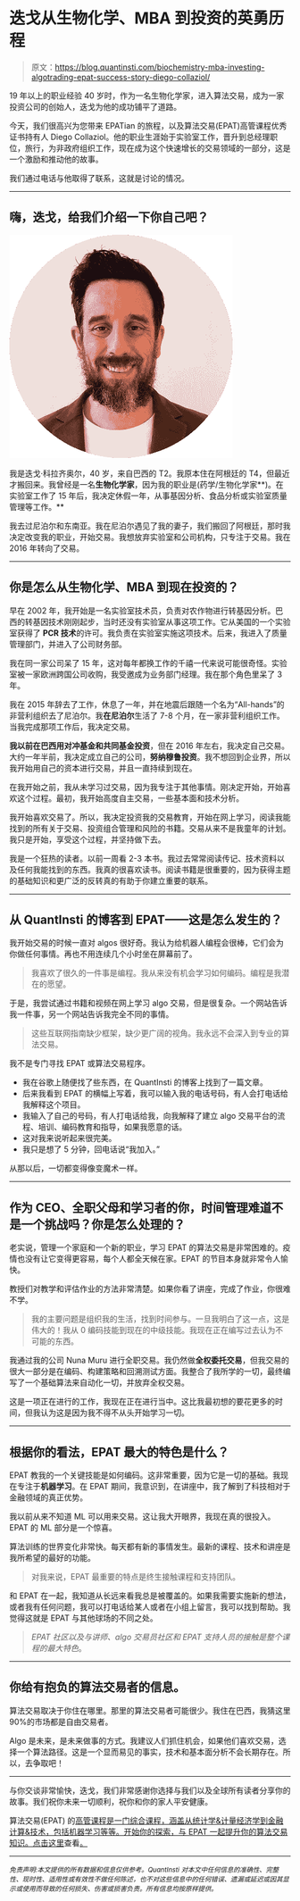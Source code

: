 # 迭戈从生物化学、MBA 到投资的英勇历程

> 原文：<https://blog.quantinsti.com/biochemistry-mba-investing-algotrading-epat-success-story-diego-collaziol/>

19 年以上的职业经验 40 岁时，作为一名生物化学家，进入算法交易，成为一家投资公司的创始人，迭戈为他的成功铺平了道路。

今天，我们很高兴为您带来 EPATian 的旅程，以及算法交易(EPAT)高管课程优秀证书持有人 Diego Collaziol。他的职业生涯始于实验室工作，晋升到总经理职位，旅行，为非政府组织工作，现在成为这个快速增长的交易领域的一部分，这是一个激励和推动他的故事。

我们通过电话与他取得了联系，这就是讨论的情况。

* * *

## 嗨，迭戈，给我们介绍一下你自己吧？

![diego collaziol photo](img/1b34becc8e8fd25293b7882346408fd9.png)

我是迭戈·科拉齐奥尔，40 岁，来自巴西的 T2。我原本住在阿根廷的 T4，但最近才搬回来。我曾经是一名**生物化学家**，因为我的职业是(药学/生物化学家**)。在实验室工作了 15 年后，我决定休假一年，从事基因分析、食品分析或实验室质量管理等工作。**

我去过尼泊尔和东南亚。我在尼泊尔遇见了我的妻子，我们搬回了阿根廷，那时我决定改变我的职业，开始交易。我想放弃实验室和公司机构，只专注于交易。我在 2016 年转向了交易。

* * *

## 你是怎么从生物化学、MBA 到现在投资的？

早在 2002 年，我开始是一名实验室技术员，负责对农作物进行转基因分析。巴西的转基因技术刚刚起步，当时还没有实验室从事这项工作。它从美国的一个实验室获得了 **PCR 技术**的许可。我负责在实验室实施这项技术。后来，我进入了质量管理部门，并进入了公司财务部。

我在同一家公司呆了 15 年，这对每年都换工作的千禧一代来说可能很奇怪。实验室被一家欧洲跨国公司收购，我受邀成为业务部门经理。我在那个角色里呆了 3 年。

我在 2015 年辞去了工作，休息了一年，并在地震后跟随一个名为“All-hands”的非营利组织去了尼泊尔。我**在尼泊尔**生活了 7-8 个月，在一家非营利组织工作。当我完成那项工作后，我决定交易。

**我以前在巴西用对冲基金和共同基金投资**，但在 2016 年左右，我决定自己交易。大约一年半前，我决定成立自己的公司，**努纳穆鲁投资**。我不想回到企业界，所以我开始用自己的资本进行交易，并且一直持续到现在。

在我开始之前，我从未学习过交易，因为我专注于其他事情。刚决定开始，开始喜欢这个过程。最初，我开始高度自主交易，一些基本面和技术分析。

我开始喜欢交易了。所以，我决定投资我的交易教育，开始在网上学习，阅读我能找到的所有关于交易、投资组合管理和风险的书籍。交易从来不是我童年的计划。我只是开始，享受这个过程，并坚持做下去。

我是一个狂热的读者。以前一周看 2-3 本书。我过去常常阅读传记、技术资料以及任何我能找到的东西。我真的很喜欢读书。阅读书籍是很重要的，因为获得主题的基础知识和更广泛的反转真的有助于你建立重要的联系。

* * *

## 从 QuantInsti 的博客到 EPAT——这是怎么发生的？

我开始交易的时候一直对 algos 很好奇。我认为给机器人编程会很棒，它们会为你做任何事情。再也不用连续几个小时坐在屏幕前了。

> 我喜欢了很久的一件事是编程。我从来没有机会学习如何编码。编程是我潜在的愿望。

于是，我尝试通过书籍和视频在网上学习 algo 交易，但是很复杂。一个网站告诉我一件事，另一个网站告诉我完全不同的事情。

> 这些互联网指南缺少框架，缺少更广阔的视角。我永远不会深入到专业的算法交易。

我不是专门寻找 EPAT 或算法交易程序。

*   我在谷歌上随便找了些东西，在 QuantInsti 的博客上找到了一篇文章。
*   后来我看到 EPAT 的横幅上写着，我可以输入我的电话号码，有人会打电话给我解释这个项目。
*   我输入了自己的号码，有人打电话给我，向我解释了建立 algo 交易平台的流程、培训、编码教育和指导，如果我愿意的话。
*   这对我来说听起来很完美。
*   我只是想了 5 分钟，回电话说“我加入。”

从那以后，一切都变得像变魔术一样。

* * *

## 作为 CEO、全职父母和学习者的你，时间管理难道不是一个挑战吗？你是怎么处理的？

老实说，管理一个家庭和一个新的职业，学习 EPAT 的算法交易是非常困难的。疫情也没有让它变得更容易，每个人都全天候在家。EPAT 的节目本身就非常令人愉快。

教授们对教学和评估作业的方法非常清楚。如果你看了讲座，完成了作业，你很难不学。

> 我的主要问题是组织我的生活，找到时间参与。一旦我明白了这一点，这是伟大的！我从 0 编码技能到现在的中级技能。我现在正在编写过去认为不可能的东西。

我通过我的公司 Nuna Muru 进行全职交易。我仍然做**全权委托交易**，但我交易的很大一部分是在编码、构建策略和回溯测试方面。我整合了我所学的一切，最终编写了一个基础算法来自动化一切，并放弃全权交易。

这是一项正在进行的工作，我现在正在进行当中。这比我最初想的要花更多的时间，但我认为这是因为我不得不从头开始学习一切。

* * *

## 根据你的看法，EPAT 最大的特色是什么？

EPAT 教我的一个关键技能是如何编码。这非常重要，因为它是一切的基础。我现在专注于**机器学习**。在 EPAT 期间，我意识到，在讲座中，我了解到了科技相对于金融领域的真正优势。

我以前从来不知道 ML 可以用来交易。这让我大开眼界，我现在真的很投入。EPAT 的 ML 部分是一个惊喜。

算法训练的世界变化非常快。每天都有新的事情发生。最新的课程、技术和讲座是我所希望的最好的功能。

> 对我来说，EPAT 最重要的特点是终生接触课程和支持团队。

和 EPAT 在一起，我知道从长远来看我总是被覆盖的。如果我需要实施新的想法，或者我有任何问题，我可以打电话给某人或者在小组上留言，我可以找到帮助。我觉得这就是 EPAT 与其他球场的不同之处。

> *EPAT 社区以及与讲师、algo 交易员社区和 EPAT 支持人员的接触是整个课程的最大特色*。

* * *

## 你给有抱负的算法交易者的信息。

算法交易取决于你住在哪里。那里的算法交易者可能很少。我住在巴西，我猜这里 90%的市场都是自由交易者。

Algo 是未来，是未来做事的方式。我建议人们抓住机会，如果他们喜欢交易，选择一个算法路径。这是一个显而易见的事实，技术和基本面分析不会长期存在。所以，去争取吧！

* * *

与你交谈非常愉快，迭戈，我们非常感谢你选择与我们以及全球所有读者分享你的故事。我们祝你未来一切顺利，祝你和你的家人平安健康。

算法交易(EPAT) 的[高管课程是一门综合课程，涵盖从统计学&计量经济学到金融计算&技术，包括机器学习等等。开始你的探索，与 EPAT 一起提升你的算法交易知识。点击这里](https://www.quantinsti.com/)查看[。](https://www.quantinsti.com/)

* * *

*<small>免责声明:本文提供的所有数据和信息仅供参考。QuantInsti 对本文中任何信息的准确性、完整性、现时性、适用性或有效性不做任何陈述，也不对这些信息中的任何错误、遗漏或延迟或因其显示或使用而导致的任何损失、伤害或损害负责。所有信息均按原样提供。</small>*